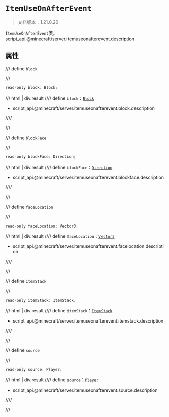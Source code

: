 # `ItemUseOnAfterEvent`

> 文档版本：1.21.0.20

`ItemUseOnAfterEvent`类。script_api.@minecraft/server.itemuseonafterevent.description

## 属性

/// define
`block`


///

```js
read-only block: Block;
```

/// html | div.result
//// define
`block`：[`Block`](./block.md)

- script_api.@minecraft/server.itemuseonafterevent.block.description


////

///


/// define
`blockFace`


///

```js
read-only blockFace: Direction;
```

/// html | div.result
//// define
`blockFace`：[`Direction`](./direction.md)

- script_api.@minecraft/server.itemuseonafterevent.blockface.description


////

///


/// define
`faceLocation`


///

```js
read-only faceLocation: Vector3;
```

/// html | div.result
//// define
`faceLocation`：[`Vector3`](./vector3.md)

- script_api.@minecraft/server.itemuseonafterevent.facelocation.description


////

///


/// define
`itemStack`


///

```js
read-only itemStack: ItemStack;
```

/// html | div.result
//// define
`itemStack`：[`ItemStack`](./itemstack.md)

- script_api.@minecraft/server.itemuseonafterevent.itemstack.description


////

///


/// define
`source`


///

```js
read-only source: Player;
```

/// html | div.result
//// define
`source`：[`Player`](./player.md)

- script_api.@minecraft/server.itemuseonafterevent.source.description


////

///

